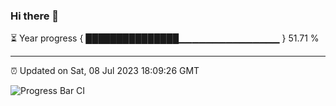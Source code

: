 ### Hi there 👋

⏳ Year progress { ███████████████▁▁▁▁▁▁▁▁▁▁▁▁▁▁▁ } 51.71 %

---

⏰ Updated on Sat, 08 Jul 2023 18:09:26 GMT

![Progress Bar CI](https://github.com/Shyam-Makwana/GitHub-Actions-Demo/workflows/Progress%20Bar%20CI/badge.svg)
